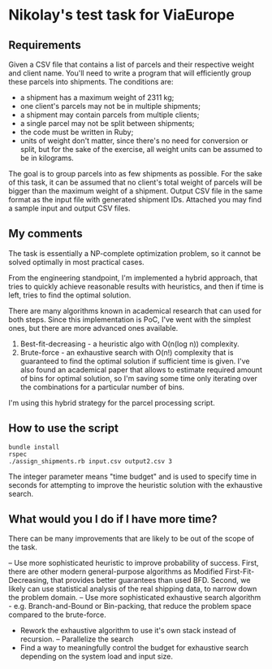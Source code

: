 # Nikolay's test task for ViaEurope

## Requirements 

Given a CSV file that contains a list of parcels and their respective weight and client name. You'll need to write a program that will efficiently group these parcels into shipments. The conditions are:

- a shipment has a maximum weight of 2311 kg;
- one client's parcels may not be in multiple shipments;
- a shipment may contain parcels from multiple clients;
- a single parcel may not be split between shipments;
- the code must be written in Ruby;
- units of weight don't matter, since there's no need for conversion or split, but for the sake of the exercise, all weight units can be assumed to be in kilograms.

The goal is to group parcels into as few shipments as possible. For the sake of this task, it can be assumed that no client's total weight of parcels will be bigger than the maximum weight of a shipment. Output CSV file in the same format as the input file with generated shipment IDs.
Attached you may find a sample input and output CSV files.


## My comments
The task is essentially a NP-complete optimization problem, so it cannot be solved optimally in most practical cases.

From the engineering standpoint, I'm implemented a hybrid approach, that tries to quickly achieve reasonable results with heuristics, 
and then if time is left, tries to find the optimal solution.

There are many algorithms known in academical research that can used for both steps. Since this implementation is PoC, I've 
went with the simplest ones, but there are more advanced ones available.

1. Best-fit-decreasing - a heuristic algo with O(n(log n)) complexity.
2. Brute-force - an exhaustive search with O(n!) complexity that is guaranteed to find the optimal solution if sufficient time is given. I've also found an academical paper that allows to estimate required amount of bins for optimal solution, so I'm saving some time only iterating over the combinations for a particular number of bins.

I'm using this hybrid strategy for the parcel processing script.

## How to use the script
```
bundle install
rspec
./assign_shipments.rb input.csv output2.csv 3
```
The integer parameter means "time budget" and is used to specify time in seconds for attempting to improve the heuristic solution with the exhaustive search.

## What would you I do if I have more time?
There can be many improvements that are likely to be out of the scope of the task.

– Use more sophisticated heuristic to improve probability of success. First, there are other modern general-purpose algorithms as Modified First-Fit-Decreasing, that provides better guarantees than used BFD. Second, we likely can use statistical analysis of the real shipping data, to narrow down the problem domain.
– Use more sophisticated exhaustive search algorithm - e.g. Branch-and-Bound or Bin-packing, that reduce the problem space compared to the brute-force.
- Rework the exhaustive algorithm to use it's own stack instead of recursion.
– Parallelize the search
- Find a way to meaningfully control the budget for exhaustive search depending on the system load and input size.
